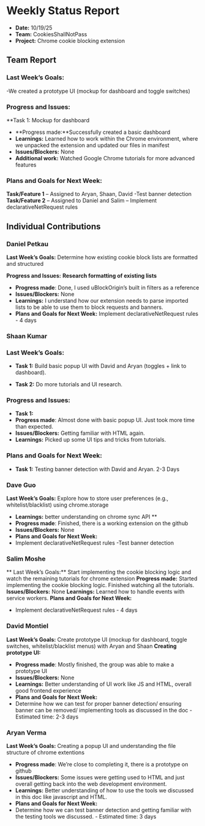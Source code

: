 # Weekly Status Report
- **Date:** 10/19/25
- **Team:** CookiesShallNotPass
- **Project:** Chrome cookie blocking extension


## Team Report
### Last Week’s Goals:
-We created a prototype UI (mockup for dashboard and toggle switches)
### Progress and Issues:
**Task 1: Mockup for dashboard
- **Progress made:**Successfully created a basic dashboard
- **Learnings:** Learned how to work within the Chrome environment, where we unpacked the extension and updated our files in manifest
- **Issues/Blockers:** None
- **Additional work:** Watched Google Chrome tutorials for more advanced features
### Plans and Goals for Next Week:
**Task/Feature 1**  – Assigned to Aryan, Shaan, David  -Test banner detection
**Task/Feature 2**  – Assigned to Daniel and Salim – Implement declarativeNetRequest rules

## Individual Contributions

### Daniel Petkau
**Last Week’s Goals:**
Determine how existing cookie block lists are formatted and structured

**Progress and Issues:**
**Research formatting of existing lists**
- **Progress made**: Done, I used uBlockOrigin’s built in filters as a reference	
- **Issues/Blockers:** None
- **Learnings:** I understand how our extension needs to parse imported lists to be able to use them to block requests and banners.
- **Plans and Goals for Next Week:**
Implement declarativeNetRequest rules - 4 days

### Shaan Kumar
### **Last Week’s Goals:**
- **Task 1:** Build basic popup UI with David and Aryan (toggles + link to dashboard).


- **Task 2:** Do more tutorials and UI research.
### **Progress and Issues:**
- **Task 1:**
- **Progress made**: Almost done with basic popup UI. Just took more time than expected. 
- **Issues/Blockers:** Getting familiar with HTML again.
- **Learnings:** Picked up some UI tips and tricks from tutorials. 
### **Plans and Goals for Next Week:**
- **Task 1:** Testing banner detection with David and Aryan. 2-3 Days

### Dave Guo
**Last Week’s Goals:**
Explore how to store user preferences (e.g., whitelist/blacklist) using chrome.storage
- **Learnings:** better understanding on chrome sync API **
- **Progress made**: Finished, there is a working extension on the github
- **Issues/Blockers:** None
- **Plans and Goals for Next Week:**
- Implement declarativeNetRequest rules
-Test banner detection

### Salim Moshe
** Last Week’s Goals:**
Start implementing the cookie blocking logic and watch the remaining tutorials for chrome extension
**Progress made:** Started implementing the cookie blocking logic. Finished watching all the tutorials.
**Issues/Blockers:** None
**Learnings:** Learned how to handle events with service workers.
**Plans and Goals for Next Week:**
- Implement declarativeNetRequest rules - 4 days

### David Montiel
**Last Week’s Goals:**
Create prototype UI (mockup for dashboard, toggle switches, whitelist/blacklist menus) with Aryan and Shaan
**Creating prototype UI:**
- **Progress made**: Mostly finished, the group was able to make a prototype UI
- **Issues/Blockers:** None
- **Learnings:** Better understanding of UI work like JS and HTML, overall good frontend experience  
- **Plans and Goals for Next Week:**
- Determine how we can test for proper banner detection/ ensuring banner can be removed/ implementing tools as discussed in the doc - Estimated time: 2-3 days

### Aryan Verma
**Last Week’s Goals:**
Creating a popup UI and understanding the file structure of chrome extentions
- **Progress made**: We’re close to completing it, there is a prototype on github
- **Issues/Blockers:** Some issues were getting used to HTML and just overall getting back into the web development environment.
- **Learnings:** Better understanding of how to use the tools we discussed in this doc like javascript and HTML.
- **Plans and Goals for Next Week:**
- Determine how we can test banner detection and getting familiar with the testing tools we discussed. - Estimated time: 3 days



